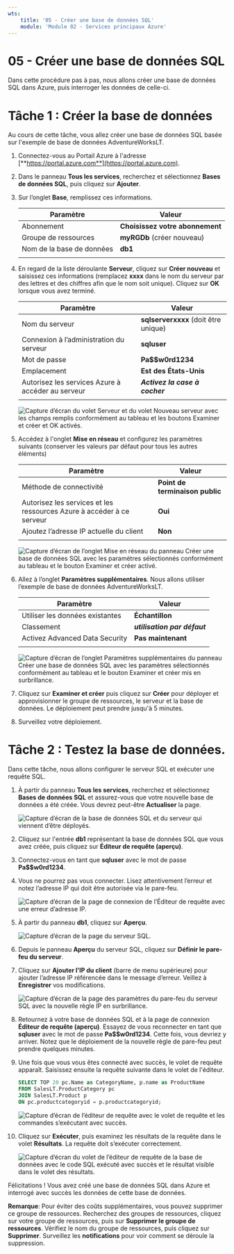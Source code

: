 ```yaml
---
wts:
    title: '05 - Créer une base de données SQL'
    module: 'Module 02 - Services principaux Azure'
---
```


# 05 - Créer une base de données SQL

Dans cette procédure pas à pas, nous allons créer une base de données SQL dans Azure, puis interroger les données de celle-ci.

# Tâche 1 : Créer la base de données

Au cours de cette tâche, vous allez créer une base de données SQL basée sur l'exemple de base de données AdventureWorksLT. 

1. Connectez-vous au Portail Azure à l'adresse [**https://portal.azure.com**](https://portal.azure.com).

2. Dans le panneau **Tous les services**, recherchez et sélectionnez **Bases de données SQL**, puis cliquez sur **Ajouter**. 

3. Sur l’onglet **Base**, remplissez ces informations.  

    | Paramètre | Valeur | 
    | --- | --- |
    | Abonnement | **Choisissez votre abonnement** |
    | Groupe de ressources | **myRGDb** (créer nouveau) |
    | Nom de la base de données| **db1** | 
    | | |

3. En regard de la liste déroulante **Serveur**, cliquez sur **Créer nouveau** et saisissez ces informations (remplacez **xxxx** dans le nom du serveur par des lettres et des chiffres afin que le nom soit unique). Cliquez sur **OK** lorsque vous avez terminé.

    | Paramètre | Valeur | 
    | --- | --- |
    | Nom du serveur | **sqlserverxxxx** (doit être unique) | 
    | Connexion à l’administration du serveur | **sqluser** |
    | Mot de passe | **Pa$$w0rd1234** |
    | Emplacement | **Est des États-Unis** |
    | Autorisez les services Azure à accéder au serveur| ***Activez la case à cocher*** |
    | | |

   ![Capture d’écran du volet Serveur et du volet Nouveau serveur avec les champs remplis conformément au tableau et les boutons Examiner et créer et OK activés.](../images/0501.png)

4. Accédez à l'onglet **Mise en réseau** et configurez les paramètres suivants (conserver les valeurs par défaut pour tous les autres éléments) 

    | Paramètre | Valeur | 
    | --- | --- |
    | Méthode de connectivité | **Point de terminaison public** |    
    | Autorisez les services et les ressources Azure à accéder à ce serveur | **Oui** |
    | Ajoutez l’adresse IP actuelle du client | **Non** |
    | | |
    
   ![Capture d’écran de l’onglet Mise en réseau du panneau Créer une base de données SQL avec les paramètres sélectionnés conformément au tableau et le bouton Examiner et créer activé.](../images/0501b.png)

5. Allez à l’onglet **Paramètres supplémentaires**. Nous allons utiliser l’exemple de base de données AdventureWorksLT.

    | Paramètre | Valeur | 
    | --- | --- |
    | Utiliser les données existantes | **Échantillon** |
    | Classement | ***utilisation par défaut*** |
    | Activez Advanced Data Security | **Pas maintenant** |
    | | |

    ![Capture d’écran de l’onglet Paramètres supplémentaires du panneau Créer une base de données SQL avec les paramètres sélectionnés conformément au tableau et le bouton Examiner et créer mis en surbrillance.](../images/0501c.png)

6. Cliquez sur **Examiner et créer** puis cliquez sur **Créer** pour déployer et approvisionner le groupe de ressources, le serveur et la base de données. Le déploiement peut prendre jusqu'à 5 minutes.

7. Surveillez votre déploiement. 

# Tâche 2 : Testez la base de données.

Dans cette tâche, nous allons configurer le serveur SQL et exécuter une requête SQL. 

1. À partir du panneau **Tous les services**, recherchez et sélectionnez **Bases de données SQL** et assurez-vous que votre nouvelle base de données a été créée. Vous devrez peut-être **Actualiser** la page.

    ![Capture d’écran de la base de données SQL et du serveur qui viennent d’être déployés.](../images/0502.png)

2. Cliquez sur l'entrée **db1** représentant la base de données SQL que vous avez créée, puis cliquez sur **Éditeur de requête (aperçu)**.

3. Connectez-vous en tant que **sqluser** avec le mot de passe **Pa$$w0rd1234**.

4. Vous ne pourrez pas vous connecter. Lisez attentivement l’erreur et notez l’adresse IP qui doit être autorisée via le pare-feu. 

    ![Capture d’écran de la page de connexion de l’Éditeur de requête avec une erreur d’adresse IP.](../images/0503.png)

5. À partir du panneau **db1**, cliquez sur **Aperçu**. 

    ![Capture d’écran de la page du serveur SQL.](../images/0504.png)

6. Depuis le panneau **Aperçu** du serveur SQL, cliquez sur **Définir le pare-feu du serveur**.

7. Cliquez sur **Ajouter l’IP du client** (barre de menu supérieure) pour ajouter l’adresse IP référencée dans le message d’erreur. Veillez à **Enregistrer** vos modifications. 

    ![Capture d’écran de la page des paramètres du pare-feu du serveur SQL avec la nouvelle règle IP en surbrillance.](../images/0506.png)

8. Retournez à votre base de données SQL et à la page de connexion **Éditeur de requête (aperçu)**. Essayez de vous reconnecter en tant que **sqluser** avec le mot de passe **Pa$$w0rd1234**. Cette fois, vous devriez y arriver. Notez que le déploiement de la nouvelle règle de pare-feu peut prendre quelques minutes. 

9. Une fois que vous vous êtes connecté avec succès, le volet de requête apparaît. Saisissez ensuite la requête suivante dans le volet de l'éditeur.

    ```SQL
    SELECT TOP 20 pc.Name as CategoryName, p.name as ProductName
    FROM SalesLT.ProductCategory pc
    JOIN SalesLT.Product p
    ON pc.productcategoryid = p.productcategoryid;
    ```

    ![Capture d’écran de l’éditeur de requête avec le volet de requête et les commandes s’exécutant avec succès.](../images/0507.png)

10. Cliquez sur **Exécuter**, puis examinez les résultats de la requête dans le volet **Résultats**. La requête doit s’exécuter correctement.

    ![Capture d’écran du volet de l’éditeur de requête de la base de données avec le code SQL exécuté avec succès et le résultat visible dans le volet des résultats.](../images/0508.png)

Félicitations ! Vous avez créé une base de données SQL dans Azure et interrogé avec succès les données de cette base de données.

**Remarque**: Pour éviter des coûts supplémentaires, vous pouvez supprimer ce groupe de ressources. Recherchez des groupes de ressources, cliquez sur votre groupe de ressources, puis sur **Supprimer le groupe de ressources**. Vérifiez le nom du groupe de ressources, puis cliquez sur **Supprimer**. Surveillez les **notifications** pour voir comment se déroule la suppression.
